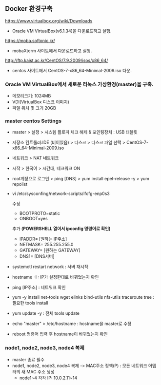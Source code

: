 ## Docker 환경구축
https://www.virtualbox.org/wiki/Downloads
* Oracle VM VirtualBox(v6.1.34)을 다운로드하고 실행.

https://moba.softonic.kr/
* mobaXterm 사이트에서 다운로드하고 실행.

http://ftp.kaist.ac.kr/CentOS/7.9.2009/isos/x86_64/
* centos 사이트에서 CentOS-7-x86_64-Minimal-2009.iso 다운.

### Oracle VM VirtualBox에서 새로운 리눅스 가상환경(master)을 구축.
* 메모리크기: 1024MB
* VDI(VirtualBox 디스크 이미지)
* 파일 위치 및 크기 20GB

### master centos Settings
* master > 설정 > 시스템 플로피 체크 해제 & 포인팅장치 : USB 태블릿
* 저장소 컨트롤러:IDE (비어있음) > 디스크 > 디스크 파일 선택 > CentOS-7-x86_64-Minimal-2009.iso 
* 네트워크 > NAT 네트워크
* 시작 > 한국어 > 시간대, 네크워크 ON
* root계정으로 로그인 > ping [DNS] > yum install epel-release -y > yum repolist
* vi /etc/sysconfing/network-scripts/ifcfg-enp0s3
  
  수정
  - BOOTPROTO=static
  - ONBOOT=yes
  
  추가 **(POWERSHELL 열어서 ipconfig 명령어로 확인)**
  - IPADDR= [원하는 IP주소]
  - NETMASK= 255.255.255.0
  - GATEWAY= [원하는 GATEWAY]
  - DNS1= [DNS서버]
* systemctl restart network : 서버 재시작
* hostname -I : IP가 설정한대로 바뀌었는지 확인
* ping [IP주소] : 네트워크 확인
* yum -y install net-tools wget elinks bind-utils nfs-utils traceroute tree : 필요한 tools install
* yum update -y : 전체 tools update
* echo "master" > /etc/hostname : hostname을 master로 수정
* reboot 명령어 입력 후 hostname이 바뀌었는지 확인

### node1, node2, node3, node4 복제
* master 종료 필수
* node1, node2, node3, node4 복제 -> MAC주소 정책(P) : 모든 네트워크 어댑터의 새 MAC 주소 생성
  - node1&#126;4 각각 IP: 10.0.2.11&#126;14
